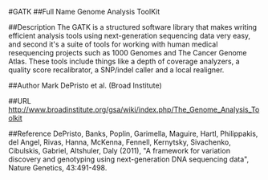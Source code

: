 #GATK
##Full Name
Genome Analysis ToolKit

##Description
The GATK is a structured software library that makes writing efficient analysis tools using next-generation sequencing data very easy, and second it's a suite of tools for working with human medical resequencing projects such as 1000 Genomes and The Cancer Genome Atlas. These tools include things like a depth of coverage analyzers, a quality score recalibrator, a SNP/indel caller and a local realigner.

##Author
Mark DePristo et al. (Broad Institute)

##URL
http://www.broadinstitute.org/gsa/wiki/index.php/The_Genome_Analysis_Toolkit

##Reference
DePristo, Banks, Poplin, Garimella, Maguire, Hartl, Philippakis, del Angel, Rivas, Hanna, McKenna, Fennell, Kernytsky, Sivachenko, Cibulskis, Gabriel, Altshuler, Daly (2011), "A framework for variation discovery and genotyping using next-generation DNA sequencing data", Nature Genetics, 43:491-498.

